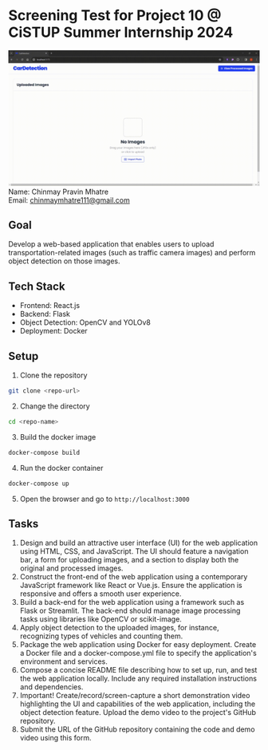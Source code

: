 # Screening Test for Project 10 @ CiSTUP Summer Internship 2024
![CarDetectionDemo](CarDetectionDemo.gif)
Name: Chinmay Pravin Mhatre <br/>
Email: chinmaymhatre111@gmail.com

## Goal
Develop a web-based application that enables users to upload transportation-related images (such as traffic camera images) and perform object detection on those images.

## Tech Stack
- Frontend: React.js
- Backend: Flask
- Object Detection: OpenCV and YOLOv8
- Deployment: Docker

## Setup
1. Clone the repository
```bash
git clone <repo-url>
```
2. Change the directory
```bash
cd <repo-name>
```
3. Build the docker image
```bash
docker-compose build
```
4. Run the docker container
```bash
docker-compose up
```
5. Open the browser and go to `http://localhost:3000`


## Tasks
1. Design and build an attractive user interface (UI) for the web application using HTML, CSS, and JavaScript. The UI should feature a navigation bar, a form for uploading images, and a section to display both the original and processed images.
2. Construct the front-end of the web application using a contemporary JavaScript framework like React or Vue.js. Ensure the application is responsive and offers a smooth user experience.
3. Build a back-end for the web application using a framework such as Flask or Streamlit. The back-end should manage image processing tasks using libraries like OpenCV or scikit-image.
4. Apply object detection to the uploaded images, for instance, recognizing types of vehicles and counting them.
5. Package the web application using Docker for easy deployment. Create a Docker file and a docker-compose.yml file to specify the application's environment and services.
6. Compose a concise README file describing how to set up, run, and test the web application locally. Include any required installation instructions and dependencies.
7. Important! Create/record/screen-capture a short demonstration video highlighting the UI and capabilities of the web application, including the object detection feature. Upload the demo video to the project's GitHub repository.
8. Submit the URL of the GitHub repository containing the code and demo video using this form.